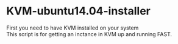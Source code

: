 # KVM-ubuntu14.04-installer

First you need to have KVM installed on your system  
This script is for getting an inctance in KVM up and running FAST.
